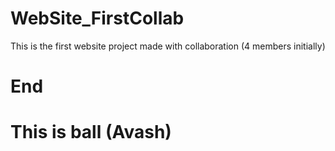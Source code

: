 # WebSite_FirstCollab
This is the first website project made with collaboration (4 members initially)
# End
# This is ball (Avash)
